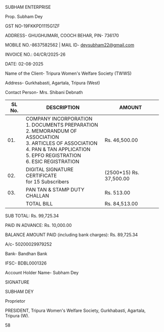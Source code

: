 SUBHAM ENTERPRISE

Prop. Subham Dey

GST NO-19FKKPD1115G1ZF

ADDRESS- GHUGHUMARI, COOCH BEHAR, PIN- 736170

MOBILE NO.-8637582562 | MAIL ID- deysubham22@gmail.com

INVOICE NO.: 04/CR/2025-26

DATE: 02-08-2025

Name of the Client- Tripura Women's Welfare Society (TWWS)

Address- Gurkhabasti, Agartala, Tripura (West)

Contact Person- Mrs. Shibani Debnath

<table><thead><tr><th>SL No.</th><th>DESCRIPTION</th><th>AMOUNT</th></tr></thead><tbody><tr><td>01.</td><td>COMPANY INCORPORATION<br>1. DOCUMENTS PREPARATION<br>2. MEMORANDUM OF ASSOCIATION<br>3. ARTICLES OF ASSOCIATION<br>4. PAN &amp; TAN APPLICATION<br>5. EPFO REGISTRATION<br>6. ESIC REGISTRATION</td><td>Rs. 46,500.00</td></tr><tr><td>02.</td><td>DIGITAL SIGNATURE CERTIFICATE<br>for 15 Subscribers</td><td>(2500*15) Rs. 37,500.00</td></tr><tr><td>03.</td><td>PAN TAN &amp; STAMP DUTY CHALLAN</td><td>Rs. 513.00</td></tr><tr><td></td><td>TOTAL BILL</td><td>Rs. 84,513.00</td></tr></tbody></table>

SUB TOTAL: Rs. 99,725.34

PAID IN ADVANCE: Rs. 10,000.00

BALANCE AMOUNT PAID (including bank charges): Rs. 89,725.34

A/c- 50200029979252

Bank- Bandhan Bank

IFSC- BDBL0001326

Account Holder Name- Subham Dey

SIGNATURE

SUBHAM DEY

Proprietor

PRESIDENT,
Tripura Women's Welfare Society,
Gurkhabasti, Agartala,
Tripura (W).

58